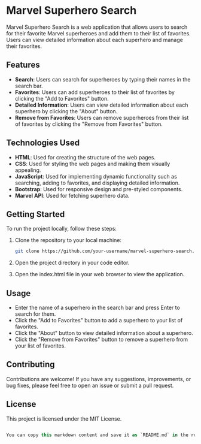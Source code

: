 # Marvel Superhero Search

Marvel Superhero Search is a web application that allows users to search for their favorite Marvel superheroes and add them to their list of favorites. Users can view detailed information about each superhero and manage their favorites.

## Features

- **Search**: Users can search for superheroes by typing their names in the search bar.
- **Favorites**: Users can add superheroes to their list of favorites by clicking the "Add to Favorites" button.
- **Detailed Information**: Users can view detailed information about each superhero by clicking the "About" button.
- **Remove from Favorites**: Users can remove superheroes from their list of favorites by clicking the "Remove from Favorites" button.

## Technologies Used

- **HTML**: Used for creating the structure of the web pages.
- **CSS**: Used for styling the web pages and making them visually appealing.
- **JavaScript**: Used for implementing dynamic functionality such as searching, adding to favorites, and displaying detailed information.
- **Bootstrap**: Used for responsive design and pre-styled components.
- **Marvel API**: Used for fetching superhero data.

## Getting Started

To run the project locally, follow these steps:

1. Clone the repository to your local machine:

   ```bash
   git clone https://github.com/your-username/marvel-superhero-search.git
   ```
2. Open the project directory in your code editor.
3. Open the index.html file in your web browser to view the application.   

## Usage
- Enter the name of a superhero in the search bar and press Enter to search for them.
- Click the "Add to Favorites" button to add a superhero to your list of favorites.
- Click the "About" button to view detailed information about a superhero.
- Click the "Remove from Favorites" button to remove a superhero from your list of favorites.

## Contributing
Contributions are welcome! If you have any suggestions, improvements, or bug fixes, please feel free to open an issue or submit a pull request.

## License
This project is licensed under the MIT License.
```kotlin

You can copy this markdown content and save it as `README.md` in the root directory of your GitHub repository. GitHub will automatically render this markdown file when users visit your repository.
```
